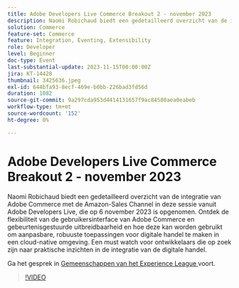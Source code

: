 ```yaml
---
title: Adobe Developers Live Commerce Breakout 2 - november 2023
description: Naomi Robichaud biedt een gedetailleerd overzicht van de integratie van Adobe Commerce met de Amazon-Sales Channel in deze sessie vanuit Adobe Developers Live, die op 6 november 2023 is opgenomen. Ontdek de flexibiliteit van de gebruikersinterface van Adobe Commerce en gebeurtenisgestuurde uitbreidbaarheid en hoe deze kan worden gebruikt om aanpasbare, robuuste toepassingen voor digitale handel te maken in een cloud-native omgeving. Een must watch voor ontwikkelaars die op zoek zijn naar praktische inzichten in de integratie van de digitale handel.
solution: Commerce
feature-set: Commerce
feature: Integration, Eventing, Extensibility
role: Developer
level: Beginner
doc-type: Event
last-substantial-update: 2023-11-15T00:00:00Z
jira: KT-14428
thumbnail: 3425636.jpeg
exl-id: 644bfa93-8ecf-469e-b0bb-226bad3fd56d
duration: 1082
source-git-commit: 9a297cda953d4414131657f9ac84580aea0eabeb
workflow-type: tm+mt
source-wordcount: '152'
ht-degree: 0%

---
```


# Adobe Developers Live Commerce Breakout 2 - november 2023

Naomi Robichaud biedt een gedetailleerd overzicht van de integratie van Adobe Commerce met de Amazon-Sales Channel in deze sessie vanuit Adobe Developers Live, die op 6 november 2023 is opgenomen. Ontdek de flexibiliteit van de gebruikersinterface van Adobe Commerce en gebeurtenisgestuurde uitbreidbaarheid en hoe deze kan worden gebruikt om aanpasbare, robuuste toepassingen voor digitale handel te maken in een cloud-native omgeving. Een must watch voor ontwikkelaars die op zoek zijn naar praktische inzichten in de integratie van de digitale handel.

Ga het gesprek in [ Gemeenschappen van het Experience League ](https://adobe.ly/46M7lZK) voort.

>[!VIDEO](https://video.tv.adobe.com/v/3425636/?learn=on)
